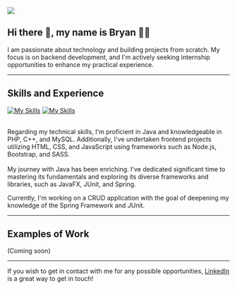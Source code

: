 ![](https://github.com/bryan-melo/bryan-melo/blob/main/banner.png)

## Hi there 👋, my name is Bryan :lotus_position_man:
I am passionate about technology and building projects from scratch. My focus is on backend development, and I'm actively seeking internship opportunities to enhance my practical experience.

<hr>

## Skills and Experience
[![My Skills](https://skills.thijs.gg/icons?i=java,php,cpp,mysql&theme=light)](https://skills.thijs.gg)
[![My Skills](https://skills.thijs.gg/icons?i=html,css,js&theme=light)](https://skills.thijs.gg)
<br><br>

Regarding my technical skills, I'm proficient in Java and knowledgeable in PHP, C++, and MySQL. Additionally, I've undertaken frontend projects utilizing HTML, CSS, and JavaScript using frameworks such as Node.js, Bootstrap, and SASS.
<br><br>
My journey with Java has been enriching. I've dedicated significant time to mastering its fundamentals and exploring its diverse frameworks and libraries, such as JavaFX, JUnit, and Spring.
<br>

Currently, I'm working on a CRUD application with the goal of deepening my knowledge of the Spring Framework and JUnit.

<hr>

## Examples of Work
(Coming soon)

<hr>

If you wish to get in contact with me for any possible opportunities, <a href="https://www.linkedin.com/in/bryan-melo/">LinkedIn</a> is a great way to get in touch!
